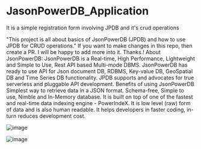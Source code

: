 # JasonPowerDB_Application
It is a simple registration form involving JPDB and it's crud operations


"This project is all about basics of JsonPowerDB (JPDB) and how to use JPDB for CRUD operations."
If you want to make changes in this repo, then create a PR. I will be happy to add more into it. Thanks.!
About JsonPowerDB:
JsonPowerDB is a Real-time, High Performance, Lightweight and Simple to Use, Rest API based Multi-mode DBMS. JsonPowerDB has ready to use API for Json document DB, RDBMS, Key-value DB, GeoSpatial DB and Time Series DB functionality. JPDB supports and advocates for true serverless and pluggable API development.
Benefits of using JsonPowerDB
Simplest way to retrieve data in a JSON format.
Schema-free, Simple to use, Nimble and In-Memory database.
It is built on top of one of the fastest and real-time data indexing engine - PowerIndeX.
It is low level (raw) form of data and is also human readable.
It helps developers in faster coding, in-turn reduces development cost.










![image](https://user-images.githubusercontent.com/78694878/141651176-2ca88c68-5e2a-40c6-b286-12ca3dabcb4b.png)





![image](https://user-images.githubusercontent.com/78694878/141651215-6e925b28-8b57-49bf-b156-5bcf5d54ecea.png)
